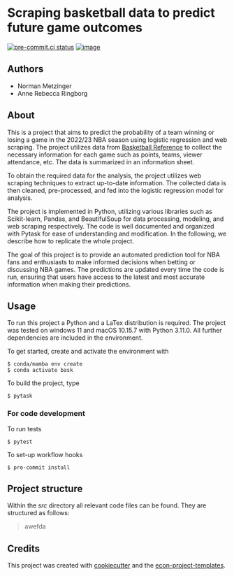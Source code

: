 # Scraping basketball data to predict future game outcomes

[![pre-commit.ci status](https://results.pre-commit.ci/badge/github/NormProgr/bask/main.svg)](https://results.pre-commit.ci/latest/github/NormProgr/bask/main)
[![image](https://img.shields.io/badge/code%20style-black-000000.svg)](https://github.com/psf/black)

## Authors
- Norman Metzinger
- Anne Rebecca Ringborg

## About
This is a project that aims to predict the probability of a team winning or losing a game in the 2022/23 NBA season using logistic regression and web scraping. The project utilizes data from [Basketball Reference](https://www.basketball-reference.com/leagues/NBA_2023_games-{}.html) to collect the necessary information for each game such as points, teams, viewer attendance, etc. The data is summarized in an information sheet.

To obtain the required data for the analysis, the project utilizes web scraping techniques to extract up-to-date information. The collected data is then cleaned, pre-processed, and fed into the logistic regression model for analysis.

The project is implemented in Python, utilizing various libraries such as Scikit-learn, Pandas, and BeautifulSoup for data processing, modeling, and web scraping respectively. The code is well documented and organized with Pytask for ease of understanding and modification. In the following, we describe how to replicate the whole project.

The goal of this project is to provide an automated prediction tool for NBA fans and enthusiasts to make informed decisions when betting or discussing NBA games. The predictions are updated every time the code is run, ensuring that users have access to the latest and most accurate information when making their predictions.

## Usage

To run this project a Python and a LaTex distribution is required. The project was tested on windows 11 and macOS 10.15.7 with Python 3.11.0. All further dependencies are included in the environment.

To get started, create and activate the environment with

```console
$ conda/mamba env create
$ conda activate bask
```

To build the project, type

```console
$ pytask
```

### For code development

To run tests

```console
$ pytest
```

To set-up workflow hooks

```console
$ pre-commit install
```

## Project structure

Within the *src* directory all relevant code files can be found. They are structured as follows:
> awefda


## Credits

This project was created with [cookiecutter](https://github.com/audreyr/cookiecutter)
and the
[econ-project-templates](https://github.com/OpenSourceEconomics/econ-project-templates).
